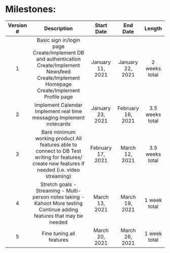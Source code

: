 # Milestones:
| Version # |                                                                        Description                                                                        |     Start Date    |      End Date     |      Length     |
|:---------:|:---------------------------------------------------------------------------------------------------------------------------------------------------------:|:-----------------:|:-----------------:|:---------------:|
|     1     | Basic sign in/login page   Create/Implement DB and authentication   Create/Implement Newsfeed   Create/Implement Homepage   Create/Implement Profile page | January 11, 2021  | January 22, 2021  |  2 weeks total  |
|     2     | Implement Calendar    Implement real time messaging   Implement notecards                                                                                 | January 23, 2021  | February 16, 2021 | 3.5 weeks total |
|     3     | Bare minimum working product   All features able to connect to DB   Test writing for features/ create new features if needed (i.e. video streaming)       | February 17, 2021 | March 12, 2021    | 3.5 weeks total |
|     4     | Stretch goals    - Streaming    - Multi-person notes taking    - Kahoot   More testing   Continue adding features that may be needed                      | March 13, 2021    | March 19, 2021    |   1 week total  |
|     5     | Fine tuning all features                                                                                                                                  | March 20, 2021    | March 26, 2021    |   1 week total  |